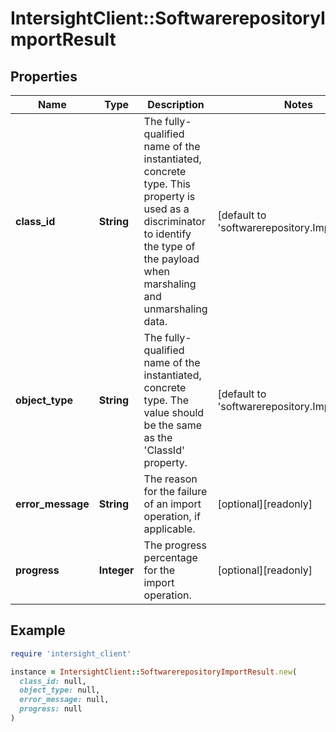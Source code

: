 # IntersightClient::SoftwarerepositoryImportResult

## Properties

| Name | Type | Description | Notes |
| ---- | ---- | ----------- | ----- |
| **class_id** | **String** | The fully-qualified name of the instantiated, concrete type. This property is used as a discriminator to identify the type of the payload when marshaling and unmarshaling data. | [default to &#39;softwarerepository.ImportResult&#39;] |
| **object_type** | **String** | The fully-qualified name of the instantiated, concrete type. The value should be the same as the &#39;ClassId&#39; property. | [default to &#39;softwarerepository.ImportResult&#39;] |
| **error_message** | **String** | The reason for the failure of an import operation, if applicable. | [optional][readonly] |
| **progress** | **Integer** | The progress percentage for the import operation. | [optional][readonly] |

## Example

```ruby
require 'intersight_client'

instance = IntersightClient::SoftwarerepositoryImportResult.new(
  class_id: null,
  object_type: null,
  error_message: null,
  progress: null
)
```

